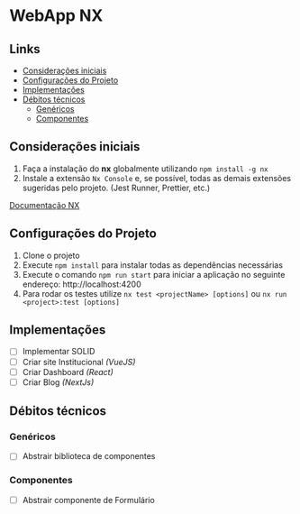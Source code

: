# WebApp NX

## Links
- [Considerações iniciais](#considerações-iniciais)
- [Configurações do Projeto](#configurações-do-projeto)
- [Implementações](#implementações)
- [Débitos técnicos](#débitos-técnicos)
  - [Genéricos](#genéricos)
  - [Componentes](#componentes)

## Considerações iniciais

1. Faça a instalação do **nx** globalmente utilizando `npm install -g nx`
2. Instale a extensão `Nx Console` e, se possível, todas as demais extensões sugeridas pelo projeto. (Jest Runner, Prettier, etc.)

[Documentação NX](https://nx.dev/l/r/getting-started/intro)

## Configurações do Projeto

1. Clone o projeto
2. Execute `npm install` para instalar todas as dependências necessárias
3. Execute o comando `npm run start` para iniciar a aplicação no seguinte endereço: http://localhost:4200
4. Para rodar os testes utilize `nx test <projectName> [options]` ou `nx run <project>:test [options]`

## Implementações
- [ ] Implementar SOLID
- [ ] Criar site Institucional *(VueJS)*
- [ ] Criar Dashboard *(React)*
- [ ] Criar Blog *(NextJs)*

## Débitos técnicos 

### Genéricos
- [ ] Abstrair biblioteca de componentes
 
### Componentes
 - [ ] Abstrair componente de Formulário
